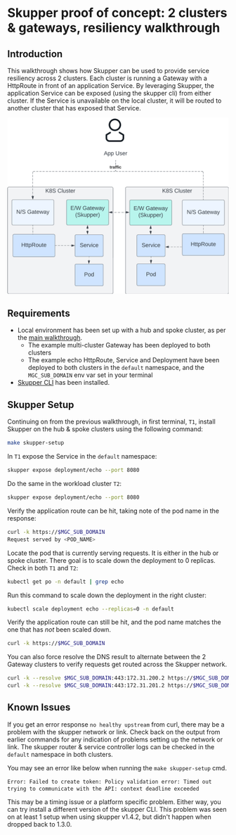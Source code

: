 # Skupper proof of concept: 2 clusters & gateways, resiliency walkthrough

## Introduction

This walkthrough shows how Skupper can be used to provide service resiliency
across 2 clusters. Each cluster is running a Gateway with a HttpRoute in front
of an application Service. By leveraging Skupper, the application Service can be
exposed (using the skupper cli) from either cluster. If the Service is
unavailable on the local cluster, it will be routed to another cluster that has
exposed that Service.

<img src="images/skupper-poc-2-gateways-resiliency-walkthrough.png" alt="architecture" width="600"/>

## Requirements

* Local environment has been set up with a hub and spoke cluster, as per the [main walkthrough](./ocm-control-plane-walkthrough.md).
  * The example multi-cluster Gateway has been deployed to both clusters
  * The example echo HttpRoute, Service and Deployment have been deployed to both clusters in the `default` namespace, and the `MGC_SUB_DOMAIN` env var set in your terminal
* [Skupper CLI](https://skupper.io/docs/cli/index.html#installing-cli) has been installed.

## Skupper Setup

Continuing on from the previous walkthrough, in first terminal, `T1`, install
Skupper on the hub & spoke clusters using the following command:

```bash
make skupper-setup
```

In `T1` expose the Service in the `default` namespace:

```bash
skupper expose deployment/echo --port 8080
```

Do the same in the workload cluster `T2`:

```bash
skupper expose deployment/echo --port 8080
```

Verify the application route can be hit,
taking note of the pod name in the response:

```bash
curl -k https://$MGC_SUB_DOMAIN
Request served by <POD_NAME>
```

Locate the pod that is currently serving requests. It is either in the hub or
spoke cluster. There goal is to scale down the deployment to 0 replicas.
Check in both `T1` and `T2`:

```bash
kubectl get po -n default | grep echo
```

Run this command to scale down the deployment in the right cluster:

```bash
kubectl scale deployment echo --replicas=0 -n default
```

Verify the application route can still be hit,
and the pod name matches the one that has *not* been scaled down.

```bash
curl -k https://$MGC_SUB_DOMAIN
```

You can also force resolve the DNS result to alternate between the 2 Gateway
clusters to verify requests get routed across the Skupper network.

```bash
curl -k --resolve $MGC_SUB_DOMAIN:443:172.31.200.2 https://$MGC_SUB_DOMAIN
curl -k --resolve $MGC_SUB_DOMAIN:443:172.31.201.2 https://$MGC_SUB_DOMAIN
```

## Known Issues

If you get an error response `no healthy upstream` from curl, there may be a
problem with the skupper network or link. Check back on the output from earlier
commands for any indication of problems setting up the network or link. The
skupper router & service controller logs can be checked in the `default`
namespace in both clusters.

You may see an error like below when running the `make skupper-setup` cmd.
```
Error: Failed to create token: Policy validation error: Timed out trying to communicate with the API: context deadline exceeded
```
This may be a timing issue or a platform specific problem. Either way, you can
try install a different version of the skupper CLI. This problem was seen on at
least 1 setup when using skupper v1.4.2, but didn't happen when dropped back to
1.3.0.